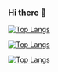 ### Hi there 👋

<!--
**GurhanBatmaca/GurhanBatmaca** is a ✨ _special_ ✨ repository because its `README.md` (this file) appears on your GitHub profile.

Here are some ideas to get you started:

- 🔭 I’m currently working on ...
- 🌱 I’m currently learning ...
- 👯 I’m looking to collaborate on ...
- 🤔 I’m looking for help with ...
- 💬 Ask me about ...
- 📫 How to reach me: ...
- 😄 Pronouns: ...
- ⚡ Fun fact: ...
-->

[![Top Langs](https://github-readme-stats.vercel.app/api/top-langs/?username=GurhanBatmaca&hide_progress=true)](https://github.com/GurhanBatmaca/github-readme-stats)

[![Top Langs](https://github-readme-stats.vercel.app/api/top-langs/?username=GurhanBatmaca)](https://github.com/GurhanBatmaca/github-readme-stats)

[![Top Langs](https://github-readme-stats.vercel.app/api/top-langs/?username=GurhanBatmaca&langs_count=8)](https://github.com/GurhanBatmaca/github-readme-stats)
